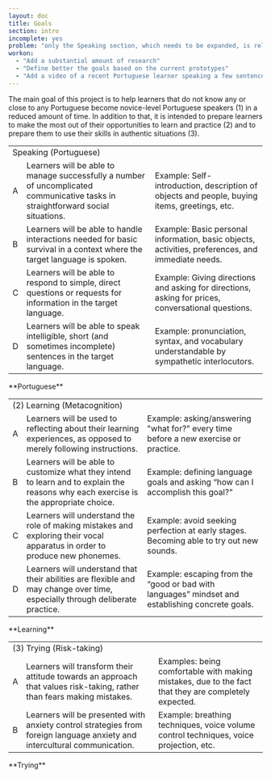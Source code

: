 ```yaml
---
layout: doc
title: Goals
section: intro
incomplete: yes
problem: "only the Speaking section, which needs to be expanded, is relevant to the 'Goals' section"
workon:
  - "Add a substantial amount of research"
  - "Define better the goals based on the current prototypes"
  - "Add a video of a recent Portuguese learner speaking a few sentences"
---
```


The main goal of this project is to help learners that do not know any or close to any Portuguese become novice-level Portuguese speakers (1) in a reduced amount of time. In addition to that, it is intended to prepare learners to make the most out of their opportunities to learn and practice (2) and to prepare them to use their skills in authentic situations (3).

<table>
  <tr class="diff title">
    <td colspan="3">Speaking (Portuguese)</td>
  </tr>
  <tr>
    <td>A</td>
    <td>Learners will be able to manage successfully a number of uncomplicated communicative tasks in straightforward social situations.</td>
    <td>Example: Self-introduction, description of objects and people, buying items, greetings, etc.</td>
  </tr>
  <tr class="diff">
    <td>B</td>
    <td>Learners will be able to handle interactions needed for basic survival in a context where the target language is spoken.</td>
    <td>Example: Basic personal information, basic objects, activities, preferences, and immediate needs. </td>
  </tr>
  <tr>
    <td>C</td>
    <td>Learners will be able to respond to simple, direct questions or requests for information in the target language.</td>
    <td>Example: Giving directions and asking for directions, asking for prices, conversational questions.</td>
  </tr>
  <tr class="diff">
    <td>D</td>
    <td>Learners will be able to speak intelligible, short (and sometimes incomplete) sentences in the target language.</td>
    <td>Example: pronunciation, syntax, and vocabulary understandable by sympathetic interlocutors.</td>
  </tr>
</table>
**Portuguese**


<table>
  <tr class="diff title">
    <td colspan="3">(2) Learning (Metacognition)</td>
  </tr>
  <tr>
    <td>A</td>
    <td>Learners will be used to reflecting about their learning experiences, as opposed to merely following instructions.</td>
    <td>Example: asking/answering "what for?" every time before a new exercise or practice.</td>
  </tr>
  <tr class="diff">
    <td>B</td>
    <td>Learners will be able to customize what they intend to learn and to explain the reasons why  each exercise is the appropriate choice.</td>
    <td>Example: defining language goals and asking “how can I accomplish this goal?”</td>
  </tr>
  <tr>
    <td>C</td>
    <td>Learners will understand the role of making mistakes and exploring their vocal apparatus in order to produce new phonemes.</td>
    <td>Example: avoid seeking perfection at early stages. Becoming able to try out new sounds.</td>
  </tr>
  <tr class="diff">
    <td>D</td>
    <td>Learners will understand that their abilities are flexible and may change over time, especially through deliberate practice.</td>
    <td>Example: escaping from the “good or bad with languages” mindset and establishing concrete goals.</td>
  </tr>
</table>
**Learning**


<table>
  <tr class="diff title">
    <td colspan="3">(3) Trying (Risk-taking)</td>
  </tr>
  <tr>
    <td>A</td>
    <td>Learners will transform their attitude towards an approach that values risk-taking, rather than fears making mistakes.</td>
    <td>Examples: being comfortable with making mistakes, due to the fact that they are completely expected.</td>
  </tr>
  <tr class="diff">
    <td>B</td>
    <td>Learners will be presented with anxiety control strategies from foreign language anxiety and intercultural communication.</td>
    <td>Example: breathing techniques, voice volume control techniques, voice projection, etc.</td>
  </tr>
</table>
**Trying**